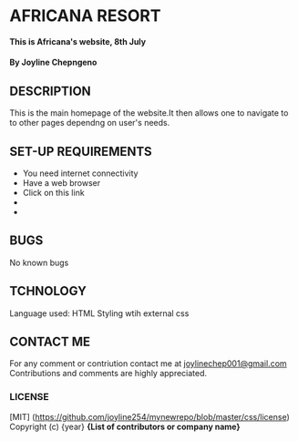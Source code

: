 # AFRICANA RESORT
#### This is Africana's website, 8th July
#### By **Joyline Chepngeno**
## DESCRIPTION
This is the main homepage of the website.It then allows one to navigate to to other pages dependng on user's needs. 
## SET-UP REQUIREMENTS
* You need internet connectivity
* Have a web browser
* Click on this link
* 
* 

## BUGS
No known bugs
## TCHNOLOGY
Language used: HTML
Styling wtih external css 
## CONTACT ME
For any comment or contriution contact me at joylinechep001@gmail.com
Contributions and comments are highly appreciated.
### LICENSE
[MIT] (https://github.com/joyline254/mynewrepo/blob/master/css/license)
Copyright (c) {year} **{List of contributors or company name}**
  